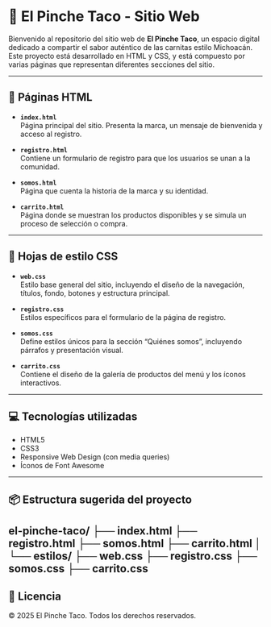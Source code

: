 # 🌮 El Pinche Taco - Sitio Web

Bienvenido al repositorio del sitio web de **El Pinche Taco**, un espacio digital dedicado a compartir el sabor auténtico de las carnitas estilo Michoacán. Este proyecto está desarrollado en HTML y CSS, y está compuesto por varias páginas que representan diferentes secciones del sitio.

---

## 📄 Páginas HTML

- **`index.html`**  
  Página principal del sitio. Presenta la marca, un mensaje de bienvenida y acceso al registro.

- **`registro.html`**  
  Contiene un formulario de registro para que los usuarios se unan a la comunidad.

- **`somos.html`**  
  Página que cuenta la historia de la marca y su identidad.

- **`carrito.html`**  
  Página donde se muestran los productos disponibles y se simula un proceso de selección o compra.

---

## 🎨 Hojas de estilo CSS

- **`web.css`**  
  Estilo base general del sitio, incluyendo el diseño de la navegación, títulos, fondo, botones y estructura principal.

- **`registro.css`**  
  Estilos específicos para el formulario de la página de registro.

- **`somos.css`**  
  Define estilos únicos para la sección “Quiénes somos”, incluyendo párrafos y presentación visual.

- **`carrito.css`**  
  Contiene el diseño de la galería de productos del menú y los íconos interactivos.

---

## 💻 Tecnologías utilizadas

- HTML5
- CSS3
- Responsive Web Design (con media queries)
- Íconos de Font Awesome

---

## 📦 Estructura sugerida del proyecto
el-pinche-taco/
├── index.html
├── registro.html
├── somos.html
├── carrito.html
│
└── estilos/
├── web.css
├── registro.css
├── somos.css
├── carrito.css
---

## 📄 Licencia

© 2025 El Pinche Taco. Todos los derechos reservados.



